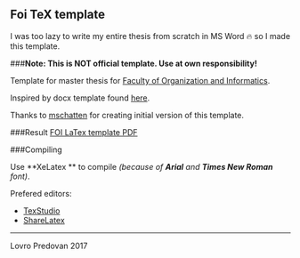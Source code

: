 ## Foi TeX  template 

I was too lazy to write my entire thesis from scratch in MS Word :fire: so I made this template.

###**Note: This is NOT official template. Use at own responsibility!**

Template for master thesis for [Faculty of Organization and Informatics](http://www.foi.unizg.hr/). 

Inspired by docx template found [here](https://www.google.hr/url?sa=t&rct=j&q=&esrc=s&source=web&cd=1&cad=rja&uact=8&ved=0ahUKEwiDzaWow_DQAhXIXBoKHR0IBJcQFggaMAA&url=http%3A%2F%2Fwww.foi.unizg.hr%2Fsites%2Fdefault%2Ffiles%2Fpredlozak_zavrsni_diplomski_rad_final.docx&usg=AFQjCNGVL532bxol83zfj2y2EgYlY3jPEA&sig2=-l8_ze1uGl3aqvCLb6liNQ).

Thanks to [mschatten](https://github.com/mschatten) for creating initial version of this template. 


###Result
[FOI LaTex template PDF](https://github.com/lpredova/foi-latex-master-thesis/blob/master/foi.pdf)

###Compiling

Use **XeLatex ** to compile *(because of **Arial** and **Times New Roman** font)*.

Prefered editors:

* [TexStudio](http://www.texstudio.org/)
* [ShareLatex](https://www.sharelatex.com/)


---
Lovro Predovan 2017

